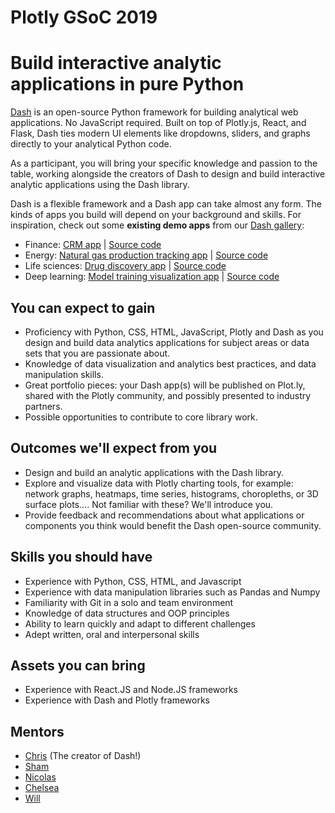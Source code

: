 # Plotly GSoC 2019

# Build interactive analytic applications in pure Python  
[Dash](https://github.com/plotly/dash) is an open-source Python framework for building analytical web applications. No JavaScript required. Built on top of Plotly.js, React, and Flask, Dash ties modern UI elements like dropdowns, sliders, and graphs directly to your analytical Python code.

As a participant, you will bring your specific knowledge and passion to the table, working alongside the creators of Dash to design and build interactive analytic applications using the Dash library.

Dash is a flexible framework and a Dash app can take almost any form.
The kinds of apps you build will depend on your background and skills.
For inspiration, check out some **existing demo apps** from our [Dash gallery](https://dash.plot.ly/gallery):
 - Finance: [CRM app](https://dash-gallery.plotly.host/dash-salesforce-crm) | [Source code](https://github.com/plotly/dash-salesforce-crm)
 - Energy: [Natural gas production tracking app](https://dash-gallery.plotly.host/dash-oil-and-gas) | [Source code](https://github.com/plotly/dash-oil-and-gas-demo)
 - Life sciences: [Drug discovery app](https://dash-drug-explorer.plot.ly/?_ga=2.257288654.43244547.1547656018-533022584.1547656018) | [Source code](https://github.com/plotly/dash-drug-discovery-demo/)
 - Deep learning: [Model training visualization app](https://dash-gallery.plotly.host/dash-live-model-training) | [Source code](https://github.com/plotly/dash-live-model-training)

## You can expect to gain
 - Proficiency with Python, CSS, HTML, JavaScript, Plotly and Dash as you design and build data analytics applications for subject areas or data sets that you are passionate about. 
 - Knowledge of data visualization and analytics best practices, and data manipulation skills.
 - Great portfolio pieces: your Dash app(s) will be published on Plot.ly, shared with the Plotly community, and possibly presented to industry partners.
 - Possible opportunities to contribute to core library work.

## Outcomes we'll expect from you
- Design and build an analytic applications with the Dash library.
- Explore and visualize data with Plotly charting tools, for example: network graphs, heatmaps, time series, histograms, choropleths, or 3D surface plots.... Not familiar with these? We'll introduce you.
- Provide feedback and recommendations about what applications or components you think would benefit the Dash open-source community.

## Skills you should have
 - Experience with Python, CSS, HTML, and Javascript  
 - Experience with data manipulation libraries such as Pandas and Numpy  
 - Familiarity with Git in a solo and team environment  
 - Knowledge of data structures and OOP principles  
 - Ability to learn quickly and adapt to different challenges  
 - Adept written, oral and interpersonal skills

## Assets you can bring
 - Experience with React.JS and Node.JS frameworks
 - Experience with Dash and Plotly frameworks

## Mentors
 - [Chris](https://github.com/chriddyp) (The creator of Dash!)
 - [Sham](https://github.com/shammamah)
 - [Nicolas](https://github.com/nicolaskruchten)
 - [Chelsea](https://github.com/cldougl)
 - [Will](https://github.com/wbrgss)
